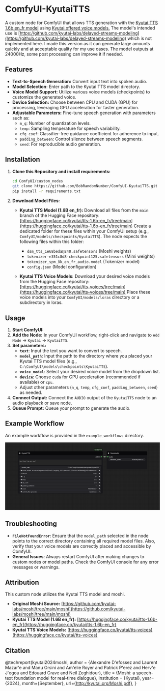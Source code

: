# ComfyUI-KyutaiTTS


A custom node for ComfyUI that allows TTS generation with the [Kyutai TTS 1.6b en_fr model](https://huggingface.co/kyutai/tts-1.6b-en_fr) using [Kyutai offered voice models.](https://huggingface.co/kyutai/tts-voices)
The model's intended use is [https://github.com/kyutai-labs/delayed-streams-modeling](https://github.com/kyutai-labs/delayed-streams-modeling) which is not implemented here.
I made this version as it can generate large amounts quickly and at acceptable quality for my use cases.
The model outputs at 24000Hz, some post processing can improve it if needed.

## Features

*   **Text-to-Speech Generation:** Convert input text into spoken audio.
*   **Model Selection:** Enter path to the Kyutai TTS model directory.
*   **Voice Model Support:** Utilize various voice models (checkpoints) to customize the generated voice.
*   **Device Selection:** Choose between CPU and CUDA (GPU) for processing, leveraging GPU acceleration for faster generation.
*   **Adjustable Parameters:** Fine-tune speech generation with parameters such as:
    *   `n_q`: Number of quantization levels.
    *   `temp`: Sampling temperature for speech variability.
    *   `cfg_coef`: Classifier-free guidance coefficient for adherence to input.
    *   `padding_between`: Control silence between speech segments.
    *   `seed`: For reproducible audio generation.

## Installation

1.  **Clone this Repository and install requirements:**
    ```bash
    cd ComfyUI/custom_nodes
    git clone https://github.com/BobRandomNumber/ComfyUI-KyutaiTTS.git
    pip install -r requirements.txt
    ```

2.  **Download Model Files:**

    *   **Kyutai TTS Model (1.6B en_fr):**
        Download all files from the `main` branch of the Hugging Face repository:
        [https://huggingface.co/kyutai/tts-1.6b-en_fr/tree/main](https://huggingface.co/kyutai/tts-1.6b-en_fr/tree/main)
        Create a dedicated folder for these files within your ComfyUI setup (e.g., `ComfyUI/models/checkpoints/KyutaiTTS`). The node expects the following files within this folder:
        *   `dsm_tts_1e68beda@240.safetensors` (Moshi weights)
        *   `tokenizer-e351c8d8-checkpoint125.safetensors` (Mimi weights)
        *   `tokenizer_spm_8k_en_fr_audio.model` (Tokenizer model)
        *   `config.json` (Model configuration)

    *   **Kyutai TTS Voice Models:**
        Download your desired voice models from the Hugging Face repository:
        [https://huggingface.co/kyutai/tts-voices/tree/main](https://huggingface.co/kyutai/tts-voices/tree/main)
        Place these voice models into your `ComfyUI/models/loras` directory or a subdirectory in loras.

## Usage

1.  **Start ComfyUI:**
2.  **Add the Node:** In your ComfyUI workflow, right-click and navigate to `Add Node` -> `Kyutai` -> `KyutaiTTS`.
3.  **Set parameters:**
    *   **`text`**: Input the text you want to convert to speech.
    *   **`model_path`**: Input the path to the directory where you placed your Kyutai TTS model files (e.g., `C:\ComfyUI\models\checkpoints\KyutaiTTS`).
    *   **`voice_model`**: Select your desired voice model from the dropdown list.
    *   **`device`**: Choose `cuda` for GPU acceleration (recommended if available) or `cpu`.
    *   Adjust other parameters (`n_q`, `temp`, `cfg_coef`, `padding_between`, `seed`) as needed.
4.  **Connect Output:** Connect the `AUDIO` output of the `KyutaiTTS` node to an audio playback or save node.
5.  **Queue Prompt:** Queue your prompt to generate the audio.

## Example Workflow

An example workflow is provided in the `example_workflows` directory.

![ComfyUI-KyutaiTTS Workflow Example](example_workflows/KyutaiTTS.png)

## Troubleshooting

*   **`FileNotFoundError`**: Ensure that the `model_path` selected in the node points to the correct directory containing all required model files. Also, verify that your voice models are correctly placed and accessible by ComfyUI.
*   **General Issues**: Always restart ComfyUI after making changes to custom nodes or model paths. Check the ComfyUI console for any error messages or warnings.

## Attribution

This custom node utilizes the Kyutai TTS model and moshi.

*   **Original Moshi Source:** [https://github.com/kyutai-labs/moshi/tree/main/moshi](https://github.com/kyutai-labs/moshi/tree/main/moshi)
*   **Kyutai TTS Model (1.6B en_fr):** [https://huggingface.co/kyutai/tts-1.6b-en_fr](https://huggingface.co/kyutai/tts-1.6b-en_fr)
*   **Kyutai TTS Voice Models:** [https://huggingface.co/kyutai/tts-voices](https://huggingface.co/kyutai/tts-voices)

## Citation

@techreport{kyutai2024moshi,
    author = {Alexandre D\'efossez and Laurent Mazar\'e and Manu Orsini and Am\'elie Royer and Patrick P\'erez and Herv\'e J\'egou and Edouard Grave and Neil Zeghidour},
    title = {Moshi: a speech-text foundation model for real-time dialogue},
    institution = {Kyutai},
    year={2024},
    month={September},
    url={http://kyutai.org/Moshi.pdf},
}
